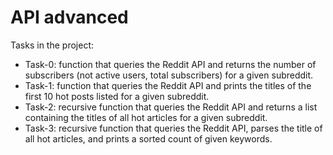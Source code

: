 # API advanced
Tasks in the project:
* Task-0: function that queries the Reddit API and returns the number of subscribers (not active users, total subscribers) for a given subreddit.
* Task-1: function that queries the Reddit API and prints the titles of the first 10 hot posts listed for a given subreddit.
* Task-2: recursive function that queries the Reddit API and returns a list containing the titles of all hot articles for a given subreddit. 
* Task-3:  recursive function that queries the Reddit API, parses the title of all hot articles, and prints a sorted count of given keywords.